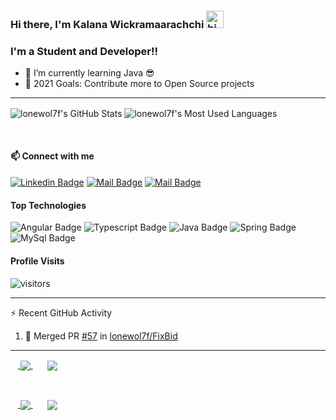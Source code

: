 ### Hi there, I'm Kalana Wickramaarachchi <img src="https://user-images.githubusercontent.com/1303154/88677602-1635ba80-d120-11ea-84d8-d263ba5fc3c0.gif" width="28px" alt="hi">

### I'm a Student and Developer!!

- 🌱 I’m currently learning Java 😎
- 🥅 2021 Goals: Contribute more to Open Source projects

---

  <img align="center" alt="lonewol7f's GitHub Stats" src="https://github-readme-stats.lonewol7f.vercel.app/api?username=lonewol7f&show_icons=true&hide_border=true&theme=dracula"/>&nbsp;<img align="center" alt="lonewol7f's Most Used Languages" src="https://github-readme-stats.lonewol7f.vercel.app/api/top-langs/?username=lonewol7f&layout=compact&theme=dracula"/>

<br>

#### :mailbox: Connect with me

 [![Linkedin Badge](https://img.shields.io/badge/-Kalana-0e76a8?style=flat&labelColor=0e76a8&logo=linkedin&logoColor=white)][linkedin]
[![Mail Badge](https://img.shields.io/badge/-@kalana____madusanka-e84393?style=flat&labelColor=e84393&logo=instagram&logoColor=white)][instagram]
[![Mail Badge](https://img.shields.io/badge/-kalana.madusanka-c0392b?style=flat&labelColor=c0392b&logo=gmail&logoColor=white)][gmail]

#### Top Technologies

![Angular Badge](https://img.shields.io/badge/-Angular-red?style=for-the-badge&labelColor=black&logo=Angular&logoColor=red) ![Typescript Badge](https://img.shields.io/badge/-Typescript-007acc?style=for-the-badge&labelColor=black&logo=typescript&logoColor=007acc) ![Java Badge](https://img.shields.io/badge/-Java-gold?style=for-the-badge&labelColor=black&logo=java&logoColor=gold) ![Spring Badge](https://img.shields.io/badge/-Spring_Boot-green?style=for-the-badge&labelColor=black&logo=springboot&logoColor=green) ![MySql Badge](https://img.shields.io/badge/-MySQL-blue?style=for-the-badge&labelColor=black&logo=mysql&logoColor=white)


#### Profile Visits 

![visitors](https://visitor-badge.glitch.me/badge?page_id=lonewol7f.lonewol7f)



---

:zap: Recent GitHub Activity
  
<!--START_SECTION:activity-->
1. 🎉 Merged PR [#57](https://github.com/lonewol7f/FixBid/pull/57) in [lonewol7f/FixBid](https://github.com/lonewol7f/FixBid)
<!--END_SECTION:activity-->


---

&nbsp;&nbsp;&nbsp;<a href="https://github.com/lonewol7f/FixBid">
  <img align="center" src="https://github-readme-stats.vercel.app/api/pin/?username=lonewol7f&repo=FixBid&theme=dracula&show_owner=true" />
</a>&nbsp;&nbsp;&nbsp;&nbsp;&nbsp;
<a href="https://github.com/lonewol7f/SoundSpace">
  <img align="center" src="https://github-readme-stats.vercel.app/api/pin/?username=lonewol7f&repo=SoundSpace&theme=dracula&show_owner=true" />
</a>

<br>

&nbsp;&nbsp;&nbsp;<a href="https://github.com/lonewol7f/JavaCRUD">
  <img align="center" src="https://github-readme-stats.vercel.app/api/pin/?username=lonewol7f&repo=JavaCRUD&theme=dracula&show_owner=true" />
</a>&nbsp;&nbsp;&nbsp;&nbsp;&nbsp;
<a href="https://github.com/lonewol7f/diceGame">
  <img align="center" src="https://github-readme-stats.vercel.app/api/pin/?username=lonewol7f&repo=diceGame&theme=dracula&show_owner=true" />
</a>


<!-- List of web sites -->

[instagram]: https://www.instagram.com/kalana__madusanka/
[linkedin]: https://www.linkedin.com/in/kalana-wickramaarachchi/
[gmail]: mailto:kalana.madusanka26765@gmail.com
